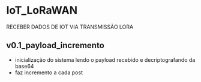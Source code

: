 # IoT_LoRaWAN
RECEBER DADOS DE IOT VIA TRANSMISSÃO LORA 



## v0.1_payload_incremento
* inicialização do sistema lendo o payload recebido e decriptografando da base64 
* faz incremento a cada post 